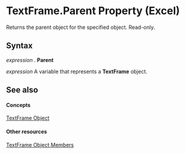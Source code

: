
# TextFrame.Parent Property (Excel)

Returns the parent object for the specified object. Read-only.


## Syntax

 _expression_ . **Parent**

 _expression_ A variable that represents a **TextFrame** object.


## See also


#### Concepts


[TextFrame Object](4a6d2201-84b8-d83a-cc13-703da047815e.md)
#### Other resources


[TextFrame Object Members](299ac22a-bf3d-11ca-90e8-a05d52a760d4.md)
